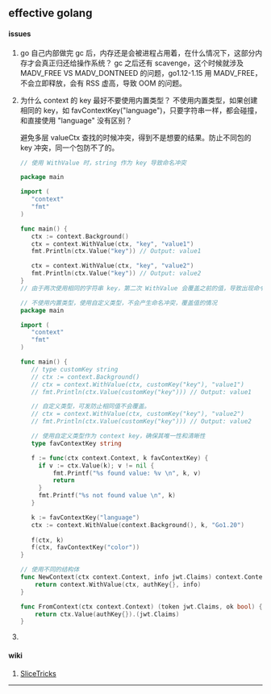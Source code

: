 effective golang
---

#### issues

1. go 自己内部做完 gc 后，内存还是会被进程占用着，在什么情况下，这部分内存才会真正归还给操作系统？
    gc 之后还有 scavenge，这个时候就涉及 MADV_FREE VS MADV_DONTNEED 的问题，go1.12-1.15 用 MADV_FREE，不会立即释放，会有 RSS 虚高，导致 OOM 的问题。
    
2. 为什么 context 的 key 最好不要使用内置类型？
   不使用内置类型，如果创建相同的 key，如 favContextKey("language")，只要字符串一样，都会碰撞，和直接使用 "language" 没有区别？
   
   避免多层 valueCtx 查找的时候冲突，得到不是想要的结果。防止不同包的 key 冲突，同一个包防不了的。
   ```go
   // 使用 WithValue 时，string 作为 key 导致命名冲突
   
   package main
   
   import (
      "context"
      "fmt"
   )
   
   func main() {
      ctx := context.Background()
      ctx = context.WithValue(ctx, "key", "value1")
      fmt.Println(ctx.Value("key")) // Output: value1
   
      ctx = context.WithValue(ctx, "key", "value2")
      fmt.Println(ctx.Value("key")) // Output: value2
   }
   // 由于两次使用相同的字符串 key，第二次 WithValue 会覆盖之前的值，导致出现命令冲突。
   ```
   
   ```go
   // 不使用内置类型，使用自定义类型，不会产生命名冲突，覆盖值的情况
   package main
   
   import (
      "context"
      "fmt"
   )

   func main() {
      // type customKey string
      // ctx := context.Background()
      // ctx = context.WithValue(ctx, customKey("key"), "value1")
      // fmt.Println(ctx.Value(customKey("key"))) // Output: value1
   
	  // 自定义类型，可发防止相同值不会覆盖。
      // ctx = context.WithValue(ctx, customKey("key"), "value2")
      // fmt.Println(ctx.Value(customKey("key"))) // Output: value2
   
	  // 使用自定义类型作为 context key，确保其唯一性和清晰性
	  type favContextKey string
   
	  f := func(ctx context.Context, k favContextKey) {
        if v := ctx.Value(k); v != nil {
            fmt.Printf("%s found value: %v \n", k, v)
            return
        }
        fmt.Printf("%s not found value \n", k)
	  }
   
	  k := favContextKey("language")
	  ctx := context.WithValue(context.Background(), k, "Go1.20")
	  
	  f(ctx, k)
	  f(ctx, favContextKey("color"))
   }
   ```
   
   ```go
   // 使用不同的结构体
   func NewContext(ctx context.Context, info jwt.Claims) context.Context {
	   return context.WithValue(ctx, authKey{}, info)
   }
   
   func FromContext(ctx context.Context) (token jwt.Claims, ok bool) {
	   return ctx.Value(authKey{}).(jwt.Claims)
   }
   ```

3. 

#### wiki

1. [SliceTricks](https://github.com/golang/go/wiki/SliceTricks)

---
[0]: https://github.com/golang/go/wiki "golang wiki"